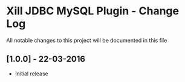 # Xill JDBC MySQL Plugin - Change Log
All notable changes to this project will be documented in this file

## [1.0.0] - 22-03-2016
- Initial release